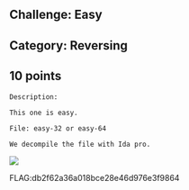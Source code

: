Challenge: Easy 
----------------------------------------
Category: Reversing 
----------------------------------------
10 points 
----------------------------------------


```
Description:

This one is easy.

File: easy-32 or easy-64
```
```
We decompile the file with Ida pro.
```
<img src="./../files/flag_rev.png">

FLAG:db2f62a36a018bce28e46d976e3f9864

